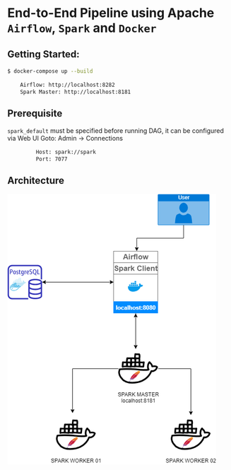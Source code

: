 # End-to-End Pipeline using Apache `Airflow`, `Spark` and `Docker`


## Getting Started:

```sh
$ docker-compose up --build
```
        Airflow: http://localhost:8282
        Spark Master: http://localhost:8181


## Prerequisite
`spark_default` must be specified before running DAG, it can be configured via Web UI
Goto: Admin -> Connections
```
         Host: spark://spark
         Port: 7077
```

## Architecture

![Archtitecture](./img/img.png)
